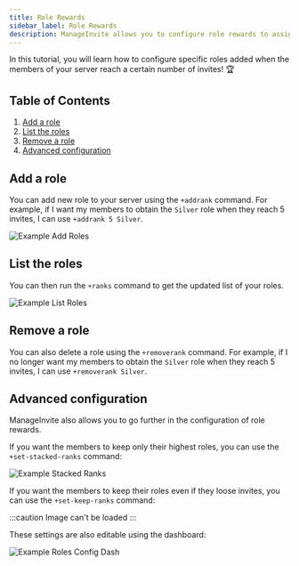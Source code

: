 ```yaml
---
title: Role Rewards
sidebar_label: Role Rewards
description: ManageInvite allows you to configure role rewards to assign roles to the members who have a certain number of invites!
---
```


In this tutorial, you will learn how to configure specific roles added when the members of your server reach a certain number of invites! 🏆

## Table of Contents
1. [Add a role](#add-a-role)
2. [List the roles](#list-the-roles)
3. [Remove a role](#remove-a-role)
4. [Advanced configuration](#advanced-configuration)

## Add a role

You can add new role to your server using the `+addrank` command. For example, if I want my members to obtain the `Silver` role when they reach 5 invites, I can use `+addrank 5 Silver`.

![Example Add Roles](/img/example-add-roles.png)

## List the roles

You can then run the `+ranks` command to get the updated list of your roles.

![Example List Roles](/img/example-list-roles.png)

## Remove a role

You can also delete a role using the `+removerank` command. For example, if I no longer want my members to obtain the `Silver` role when they reach 5 invites, I can use `+removerank Silver`.

## Advanced configuration

ManageInvite also allows you to go further in the configuration of role rewards.

If you want the members to keep only their highest roles, you can use the `+set-stacked-ranks` command:

![Example Stacked Ranks](/img/example-stacked-roles.png)

If you want the members to keep their roles even if they loose invites, you can use the `+set-keep-ranks` command:

:::caution
Image can't be loaded
:::

These settings are also editable using the dashboard:

![Example Roles Config Dash](/img/example-roles-config-dash.png)
